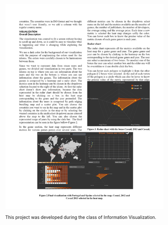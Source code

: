 ![](/images/Banner.png)


This project was developed during the class of Information Visualization.
